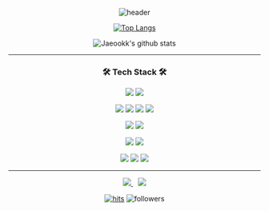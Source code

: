 <div align="center">  

![header](https://capsule-render.vercel.app/api?type=waving&color=gradient&height=300&section=header&text=Jaeook%20Jeong&fontSize=80)
</div>


<div align=center>

[![Top Langs](https://github-readme-stats.vercel.app/api/top-langs/?username=Jaeookk&layout=compact)](https://github.com/metleeha)

![Jaeookk's github stats](https://github-readme-stats.vercel.app/api?username=Jaeookk&show_icons=true)  

</div>

---

<h3 align="center">  🛠 Tech Stack 🛠 </h3>
<p align="center">
<img src="https://img.shields.io/badge/Deep%20Learnig-4374D9?style=plastic&logoColor=white"/>
<img src="https://img.shields.io/badge/Machine%20Learning-1DDB16?style=plastic&logoColor=white"/>
</p>
<p align="center">
<img src="https://img.shields.io/badge/Python-3776AB?style=flat-square&logo=Python&logoColor=white"/>
<img src="https://img.shields.io/badge/Numpy-013243?style=flat-square&logo=Numpy&logoColor=white"/>
<img src="https://img.shields.io/badge/pandas-150458?style=flat-square&logo=pandas&logoColor=white"/>
<img src="https://img.shields.io/badge/Jupyter-F37626?style=flat-square&logo=Jupyter&logoColor=white"/>
</p>
<p align="center">
<img src="https://img.shields.io/badge/PyTorch-E74A2B?style=flat-square&logo=PyTorch&logoColor=white"/>
<img src="https://img.shields.io/badge/Tensorflow-FF6F00?style=flat-square&logo=Tensorflow&logoColor=white"/>

</p>
<p align="center">
<img src="https://img.shields.io/badge/FastAPI-05988A?style=flat-square&logo=FastAPI&logoColor=white"/>
<img src="https://img.shields.io/badge/Streamlit-FF4B4B?style=flat-square&logo=Streamlit&logoColor=white"/>
</p>
<p align="center">
<img src="https://img.shields.io/badge/Docker-2391E6?style=flat-square&logo=Docker&logoColor=white"/>
<img src="https://img.shields.io/badge/Google%20Cloud-1A73E8?style=flat-square&logo=GoogleCloud&logoColor=white"/>
<img src="https://img.shields.io/badge/Wandb-FFB925?style=flat-square&logo=WeightsandBiases&logoColor=white"/>
</p>
  
  ---
<div align=center>
<a href="https://velog.io/@wodnr0710">
<img src="http://img.shields.io/badge/-Tech%20Blog-655ced?style=flat&logo=github&link=https://velog.io/@wodnr0710" style="height : auto; margin-left : 10px; margin right : 10px;"/>
</a> 
</a> <a href="mailto:wodnr0710@gmail.com">
<img src="https://img.shields.io/badge/Gmail-d14836?style=flat-square&logo=Gmail&logoColor=white&link=mailto:wodnr0710@gmail.com" style="height : auto; margin-left : 10px; margin-right : 10px;"/>
</a>  

[![hits](https://hits.seeyoufarm.com/api/count/incr/badge.svg?url=https%3A%2F%2Fgithub.com%2FJaeookk&count_bg=%237A7A7A&title_bg=%23FFADCC&icon=reverbnation.svg&icon_color=%23FF0000&title=hits&edge_flat=false)](https://hits.seeyoufarm.com)
![followers](https://img.shields.io/github/followers/Jaeookk?style=social)

</div>

<!--
**Jaeookk/Jaeookk** is a ✨ _special_ ✨ repository because its `README.md` (this file) appears on your GitHub profile.

Here are some ideas to get you started:

- 🔭 I’m currently working on ...
- 🌱 I’m currently learning ...
- 👯 I’m looking to collaborate on ...
- 🤔 I’m looking for help with ...
- 💬 Ask me about ...
- 📫 How to reach me: ...
- 😄 Pronouns: ...
- ⚡ Fun fact: ...
-->
